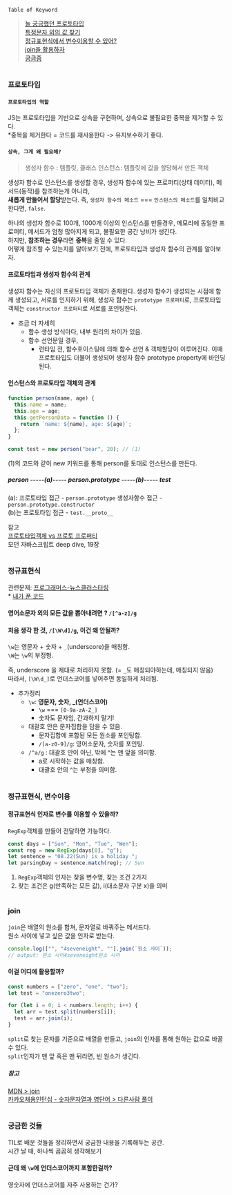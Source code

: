 `Table of Keyword`

> [늘 궁금했던 프로토타입](#프로토타입)  
> [특정문자 외의 값 찾기](#정규표현식)  
> [정규표현식에서 변수이용할 수 있어?](#정규표현식-변수이용)  
> [join을 활용하자](#join)  
> [궁금증](#궁금한-것들)

#

### 프로토타입

#### `프로토타입의 역할`

JS는 프로토타입을 기반으로 상속을 구현하며, 상속으로 불필요한 중복을 제거할 수 있다.  
\*중복을 제거한다 = 코드를 재사용한다 -> 유지보수하기 좋다.

#### `상속, 그게 왜 필요해?`

> 생성자 함수 : 템플릿, 클래스
> 인스턴스: 템플릿에 값을 할당해서 만든 객체

생성자 함수로 인스턴스를 생성할 경우, 생성자 함수에 있는 프로퍼티(상태 데이터), 메서드(동작)를 참조하는게 아니라,  
**새롭게 만들어서 할당**받는다. 즉, `생성자 함수의 메소드` === `인스턴스의 메소드`를 일치비교한다면, `false`.

하나의 생성자 함수로 100개, 1000개 이상의 인스턴스를 만들경우, 메모리에 동일한 프로퍼티, 메서드가 엄청 많아지게 되고, 불필요한 공간 낭비가 생긴다.  
하지만, **참조하는 경우**라면 **중복**을 줄일 수 있다.  
어떻게 참조할 수 있는지를 알아보기 전에, 프로토타입과 생성자 함수의 관계를 알아보자.

#### 프로토타입과 생성자 함수의 관계

생성자 함수는 자신의 프로토타입 객체가 존재한다.
생성자 함수가 생성되는 시점에 함께 생성되고,
서로를 인지하기 위해, 생성자 함수는 `prototype 프로퍼티`로,
프로토타입 객체는 `constructor 프로퍼티`로 서로를 포인팅한다.

- 조금 더 자세히
  - 함수 생성 방식마다, 내부 원리의 차이가 있음.
  - 함수 선언문일 경우,
    - 런타임 전, 함수호이스팅에 의해 함수 선언 & 객체할당이 이루어진다.
      이때 프로토타입도 더불어 생성되어 생성자 함수 prototype property에 바인딩된다.

#### 인스턴스와 프로토타입 객체의 관계

```javascript
function person(name, age) {
  this.name = name;
  this.age = age;
  this.getPersonData = function () {
    return `name: ${name}, age: ${age}`;
  };
}

const test = new person("bear", 20); // (1)
```

(1)의 코드와 같이 new 키워드를 통해 person를 토대로 인스턴스를 만든다.

##### person -----(a)----- person.prototype -----(b)----- test

(a): 프로토타입 접근 - `person.prototype` 생성자함수 접근 - `person.prototype.constructor`  
(b)는 프로토타입 접근 - `test.__proto__`

참고  
[프로토타입객체 vs 프로토 프로퍼티](https://www.youtube.com/watch?v=wT1Bl5uV27Y)  
모던 자바스크립트 deep dive, 19장

#

### 정규표현식

관련문제: [프로그래머스-뉴스클러스터링](https://programmers.co.kr/learn/courses/30/lessons/17677)  
\* [내가 푼 코드](https://github.com/live-small/problem-solving-/blob/main/programmers/Lv2/%EB%89%B4%EC%8A%A4%ED%81%B4%EB%9F%AC%EC%8A%A4%ED%84%B0%EB%A7%81.js)

#### 영어소문자 외의 모든 값을 뽑아내려면 ? `/[^a-z]/g`

#### 처음 생각 한 것, `/[\W\d]/g`, 이건 왜 안될까?

`\w`는 영문자 + 숫자 + `_`(underscore)을 매칭함.  
`\W`는 `\w`의 부정형.

즉, underscore 을 제대로 처리하지 못함. (= `_`도 매칭되야하는데, 매칭되지 않음)  
따라서, `[\W\d_]`로 언더스코어를 넣어주면 동일하게 처리됨.

- 추가정리
  - `\w`: **영문자, 숫자, \_(언더스코어)**
    - `\w` === `[0-9a-zA-Z_]`
    - 숫자도 문자임, 간과하지 말기!
  - 대괄호 안은 문자집합을 담을 수 있음.
    - 문자집합에 포함된 모든 원소를 포인팅함.
    - `/[a-z0-9]/g`: 영어소문자, 숫자를 포인팅.
  - `/^a/g` : 대괄호 안이 아닌, 밖에 ^는 맨 앞을 의미함.
    - a로 시작하는 값을 매칭함.
    - 대괄호 안의 ^는 부정을 의미함.

#

### 정규표현식, 변수이용

#### 정규표현식 인자로 변수를 이용할 수 있을까?

`RegExp`객체를 만들어 전달하면 가능하다.

```javascript
const days = ["Sun", "Mon", "Tue", "Wen"];
const reg = new RegExp(days[0], "g");
let sentence = "08.22(Sun) is a holiday ";
let parsingDay = sentence.match(reg); // Sun
```

1. `RegExp`객체의 인자는 찾을 변수명, 찾는 조건 2가지
2. 찾는 조건은 g(만족하는 모든 값), i(대소문자 구분 x)을 의미

#

### join

`join`은 배열의 원소를 합쳐, 문자열로 바꿔주는 메서드다.  
원소 사이에 넣고 싶은 값을 인자로 받는다.

```javascript
console.log(["", "4seveneight", ""].join(`원소 사이`));
// output: 원소 사이4seveneight원소 사이
```

#### 이걸 어디에 활용할까?

```javascript
const numbers = ["zero", "one", "two"];
let test = "onezero3two";

for (let i = 0; i < numbers.length; i++) {
  let arr = test.split(numbers[i]);
  test = arr.join(i);
}
```

`split`로 찾는 문자를 기준으로 배열을 만들고, `join`의 인자를 통해 원하는 값으로 바꿀 수 있다.  
`split`인자가 맨 앞 혹은 맨 뒤라면, 빈 원소가 생긴다.

##### 참고

[MDN > join](https://developer.mozilla.org/ko/docs/Web/JavaScript/Reference/Global_Objects/Array/join)  
[카카오채용인턴십 - 숫자문자열과 영단어 > 다른사람 풀이](https://programmers.co.kr/learn/courses/30/lessons/81301/solution_groups?language=javascript)

#

### 궁금한 것들

TIL로 배운 것들을 정리하면서 궁금한 내용을 기록해두는 공간.  
시간 날 때, 하나씩 곰곰히 생각해보기

#### 근데 왜 `\w`에 언더스코어까지 포함한걸까?

영숫자에 언더스코어를 자주 사용하는 건가?
